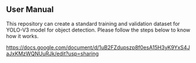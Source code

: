 ## User Manual
This repository can create a standard training and validation dataset for YOLO-V3 model for object detection. Please follow the steps below to know how it works.

https://docs.google.com/document/d/1uB2FZdupszp8f0esA15H3yK9YxS4JaJxKMzWQNUuRJk/edit?usp=sharing

